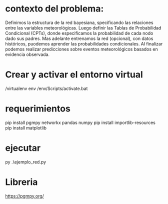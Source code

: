 # contexto del problema:
Definimos la estructura de la red bayesiana, specificando las relaciones entre las variables meteorológicas.
Luego definir las Tablas de Probabilidad Condicional (CPTs), donde especificamos la probabilidad de cada nodo dado sus padres. Mas adelante entrenamos la red (opcional), con datos históricos, puodemos aprender las probabilidades condicionales. Al finalizar podemos realizar predicciones sobre eventos meteorológicos basados en evidencia observada.


# Crear y activar el entorno virtual
/virtualenv env         /env/Scripts/activate.bat
# requerimientos
pip install pgmpy networkx pandas numpy
pip install importlib-resources
pip install matplotlib

# ejecutar
py .\ejemplo_red.py  
# Libreria
https://pgmpy.org/


